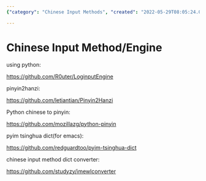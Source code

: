 ```yaml
---
{"category": "Chinese Input Methods", "created": "2022-05-29T08:05:24.000Z", "date": "2022-05-29 08:05:24", "description": "This article presents a variety of Python-based Chinese input tools such as LoginputEngine, Pinyin2Hanzi, python-pinyin, pyim Tsinghua dict (Emacs), and IMEWLCConverter. These resources aid in the conversion between Chinese characters and pinyin, facilitating Chinese text input.", "modified": "2022-08-18T14:13:16.735Z", "tags": ["chinese", "IME", "input method", "NLP", "pinyin"], "title": "Chinese Input Method Or Engine"}

---
```


# Chinese Input Method/Engine

using python:

https://github.com/R0uter/LoginputEngine

pinyin2hanzi:

https://github.com/letiantian/Pinyin2Hanzi

Python chinese to pinyin:

https://github.com/mozillazg/python-pinyin

pyim tsinghua dict(for emacs):

https://github.com/redguardtoo/pyim-tsinghua-dict

chinese input method dict converter:

https://github.com/studyzy/imewlconverter
